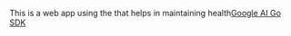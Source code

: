 This is a web app using the that helps in maintaining health[Google AI Go SDK](https://github.com/google/generative-ai-go) 